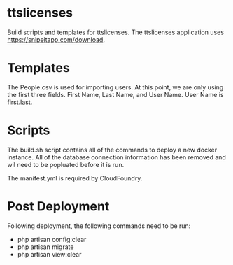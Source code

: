 # ttslicenses
Build scripts and templates for ttslicenses. The ttslicenses application uses https://snipeitapp.com/download.

# Templates
The People.csv is used for importing users. At this point, we are only using the first three fields. First Name, Last Name, and User Name. User Name is first.last. 

# Scripts
The build.sh script contains all of the commands to deploy a new docker instance. All of the database connection information has been removed and wil need to be popluated before it is run. 

The manifest.yml is required by CloudFoundry. 

# Post Deployment

Following deployment, the following commands need to be run: 

- php artisan config:clear
- php artisan migrate
- php artisan view:clear
